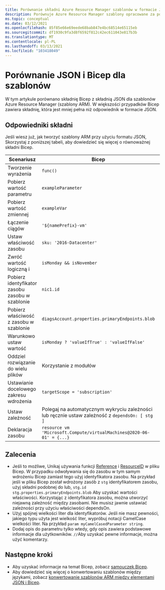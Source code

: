 ```yaml
---
title: Porównanie składni Azure Resource Manager szablonów w formacie JSON i Bicep
description: Porównuje Azure Resource Manager szablony opracowane za pomocą notacji JSON i Bicep oraz pokazują, jak konwertować między językami.
ms.topic: conceptual
ms.date: 03/12/2021
ms.openlocfilehash: 85f85e66e69eede68bab847e4bc68514e65115eb
ms.sourcegitcommit: df1930c9fa3d8f6592f812c42ec611043e817b3b
ms.translationtype: MT
ms.contentlocale: pl-PL
ms.lasthandoff: 03/13/2021
ms.locfileid: "103418049"
---
```

# <a name="comparing-json-and-bicep-for-templates"></a>Porównanie JSON i Bicep dla szablonów

W tym artykule porównano składnię Bicep z składnią JSON dla szablonów Azure Resource Manager (szablony ARM). W większości przypadków Bicep zawiera składnię, która jest mniej pełna niż odpowiednik w formacie JSON.

## <a name="syntax-equivalents"></a>Odpowiedniki składni

Jeśli wiesz już, jak tworzyć szablony ARM przy użyciu formatu JSON, Skorzystaj z poniższej tabeli, aby dowiedzieć się więcej o równoważnej składni Bicep.

| Scenariusz | Bicep | JSON |
| -------- | ------------ | ----- |
| Tworzenie wyrażenia | `func()` | `"[func()]"` |
| Pobierz wartość parametru | `exampleParameter` | `[parameters('exampleParameter'))]` |
| Pobierz wartość zmiennej | `exampleVar` | `[variables('exampleVar'))]` |
| Łączenie ciągów | `'${namePrefix}-vm'` | `[concat(parameters('namePrefix'), '-vm')]` |
| Ustaw właściwość zasobu | `sku: '2016-Datacenter'` | `"sku": "2016-Datacenter",` |
| Zwróć wartość logiczną i | `isMonday && isNovember` | `[and(parameter('isMonday'), parameter('isNovember'))]` |
| Pobierz identyfikator zasobu zasobu w szablonie | `nic1.id` | `[resourceId('Microsoft.Network/networkInterfaces', variables('nic1Name'))]` |
| Pobierz właściwość z zasobu w szablonie | `diagsAccount.properties.primaryEndpoints.blob` | `[reference(resourceId('Microsoft.Storage/storageAccounts', variables('diagStorageAccountName'))).primaryEndpoints.blob]` |
| Warunkowo ustaw wartość | `isMonday ? 'valueIfTrue' : 'valueIfFalse'` | `[if(parameters('isMonday'), 'valueIfTrue', 'valueIfFalse')]` |
| Oddziel rozwiązanie do wielu plików | Korzystanie z modułów | Używanie połączonych szablonów |
| Ustawianie docelowego zakresu wdrożenia | `targetScope = 'subscription'` | `"$schema": "https://schema.management.azure.com/schemas/2018-05-01/subscriptionDeploymentTemplate.json#"` |
| Ustaw zależność | Polegaj na automatycznym wykryciu zależności lub ręcznie ustaw zależność z `dependsOn: [ stg ]` | `"dependsOn": ["[resourceId('Microsoft.Storage/storageAccounts', 'parameters('storageAccountName'))]"]` |
| Deklaracja zasobu | `resource vm 'Microsoft.Compute/virtualMachines@2020-06-01' = {...}` | `"resources": [ { "type": "Microsoft.Compute/virtualMachines", "apiVersion": "2020-06-01", ... } ]` |

## <a name="recommendations"></a>Zalecenia

* Jeśli to możliwe, Unikaj używania funkcji [Reference](template-functions-resource.md#reference) i [ResourceID](template-functions-resource.md#resourceid) w pliku Bicep. W przypadku odwoływania się do zasobu w tym samym wdrożeniu Bicep zamiast tego użyj identyfikatora zasobu. Na przykład jeśli w pliku Bicep został wdrożony zasób z `stg` identyfikatorem zasobu, użyj składni podobnej do lub, `stg.id` `stg.properties.primaryEndpoints.blob` Aby uzyskać wartości właściwości. Korzystając z identyfikatora zasobu, można utworzyć niejawną zależność między zasobami. Nie musisz jawnie ustawiać zależności przy użyciu właściwości dependsOn.
* Użyj spójnej wielkości liter dla identyfikatorów. Jeśli nie masz pewności, jakiego typu użyta jest wielkość liter, wypróbuj notacji CamelCase wielkości liter. Na przykład `param myCamelCasedParameter string`.
* Dodaj opis do parametru tylko wtedy, gdy opis zawiera podstawowe informacje dla użytkowników. `//`Aby uzyskać pewne informacje, można użyć komentarzy.

## <a name="next-steps"></a>Następne kroki

* Aby uzyskać informacje na temat Bicep, zobacz [samouczek Bicep](./bicep-tutorial-create-first-bicep.md).
* Aby dowiedzieć się więcej o konwertowaniu szablonów między językami, zobacz [konwertowanie szablonów ARM między elementami JSON i Bicep](bicep-decompile.md).
